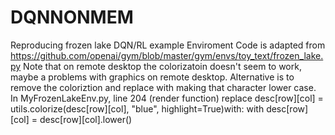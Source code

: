 # DQNNONMEM
Reproducing frozen lake DQN/RL example
Enviroment Code is adapted from
https://github.com/openai/gym/blob/master/gym/envs/toy_text/frozen_lake.py
Note that on remote desktop the colorizatoin doesn't seem to work, maybe a problems with graphics on remote desktop. Alternative is to remove the
coloriztion and replace with making that character lower case.
In MyFrozenLakeEnv.py, line 204 (render function) replace 
        desc[row][col] = utils.colorize(desc[row][col], "blue", highlight=True)with:
with
        desc[row][col] = desc[row][col].lower() 
